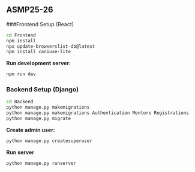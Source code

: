 ## ASMP25-26

###Frontend Setup (React)
   ```bash
   cd Frontend
   npm install
   npx update-browserslist-db@latest
   npm install caniuse-lite   
   ```
**Run development server:**
   ```bash
   npm run dev
   ```

###  Backend Setup (Django)
   ```bash
   cd Backend
   python manage.py makemigrations 
   python manage.py makemigrations Authentication Mentors Registrations 
   python manage.py migrate
   ```
**Create admin user:**
  ```bash
  python manage.py createsuperuser
  ```

**Run server**
  ```bash
  python manage.py runserver
  ```

  


